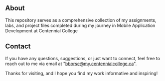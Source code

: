 ## About
This repository serves as a comprehensive collection of my assignments, labs, and project files completed during my journey in Mobile Application Development at Centennial College

## Contact
If you have any questions, suggestions, or just want to connect, feel free to reach out to me via email at "bborse@my.centennialcollege.ca".

Thanks for visiting, and I hope you find my work informative and inspiring!
